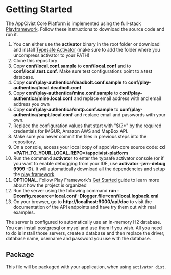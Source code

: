 # Getting Started

The AppCivist Core Platform is implemented using the full-stack [Playframework][1]. Follow these instructions to download the source code and run it. 

1. You can either use the **activator** binary in the root folder or download and install [Typesafe Activator][3] (make sure to add the folder where you uncompress activator to your PATH)
2. Clone this repository
3. Copy **conf/local.conf.sample** to **conf/local.conf** and to **conf/local.test.conf**. Make sure test configurations point to a test database. 
4. Copy **conf/play-authentica/deadbolt.conf.sample** to **conf/play-authentica/local.deadbolt.conf**
5. Copy **conf/play-authentica/mine.conf.sample** to **conf/play-authentica/mine.local.conf** and replace email address with and email address you own 
6. Copy **conf/play-authentica/smtp.conf.sample** to **conf/play-authentica/smpt.local.conf** and replace email and passwords with your own. 
6. Replace the configuration values that start with "${?*" by the required credentials for IMGUR, Amazon AWS and MapBox API. 
7. Make sure you never commit the files in previous steps into the repository.
8. On a console, access your local copy of appcivist-core source code: **cd <PATH_TO_YOUR_LOCAL_REPO>/appcivist-platform**
9. Run the command **activator** to enter the typsafe activator console (or if you want to enable debugging from your IDE, use **activator -jvm-debug 9999 -D**). It will automatically download all the dependencies and setup the [play framework][1].  
10. **OPTIONAL**. Follow Play Framework's [Get Started][2] guide to learn more about how the project is organized
11. Run the server using the following command **run -Dconfig.resource=local.conf -Dlogger.file=conf/local.logback.xml**
12. On your browser, go to **http://localhost:9000/api/doc** to visit the documentation of the API endpoints and have try them out with real examples. 

The server is configured to automatically use an in-memory H2 database. You can install postgresql or mysql and use them if you wish. All you need to do is install those servers, create a database and then replace the driver, database name, username and password you use with the database. 

## Package 

This file will be packaged with your application, when using `activator dist`.


[1]: https://www.playframework.com/
[2]: https://www.playframework.com/documentation/2.3.x/Home
[3]: http://typesafe.com/get-started
[4]: https://www.getpostman.com/
